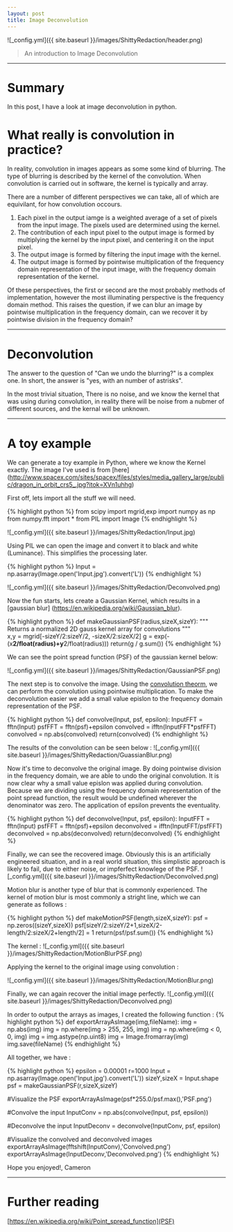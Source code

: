 ```yaml
---
layout: post
title: Image Deconvolution
---
```


![_config.yml]({{ site.baseurl }}/images/ShittyRedaction/header.png)

> An introduction to Image Deconvolution
---
Summary
===============
In this post, I have a look at image deconvolution in python.


What really is convolution in practice?
===============

In reality, convolution in images appears as some some kind of blurring. The type of blurring is described by the kernel of the convolution. When convolution is carried out in software, the kernel is typically and array. 

There are a number of different perspectives we can take, all of which are equivilant, for how convolution occours. 

1. Each pixel in the output iamge is a weighted average of a set of pixels from the input image. The pixels used are determined using the kernel.
2. The contribution of each input pixel to the output image is formed by multiplying the kernel by the input pixel, and centering it on the input pixel.
3. The output image is formed by filtering the input image with the kernel.
4. The output image is formed by pointwise multiplication of the frequency domain representation of the input image, with the frequency domain representation of the kernel.

Of these perspectives, the first or second are the most probably methods of implementation, however the most illuminating perspective is the frequency domain method. This raises the question, if we can blur an image by pointwise multiplication in the frequency domain, can we recover it by pointwise division in the frequency domain? 

---

Deconvolution
===============

The answer to the question of "Can we undo the blurring?" is a complex one. In short, the answer is "yes, with an number of astrisks". 

In the most trivial situation, There is no noise, and we know the kernel that was using during convolution, in reality there will be noise from a nubmer of different sources, and the kernal will be unknown.

---

A toy example
===============

We can generate a toy example in Python, where we know the Kernel exactly. The image I've used is from [here] (http://www.spacex.com/sites/spacex/files/styles/media_gallery_large/public/dragon_in_orbit_crs5_.jpg?itok=XVn1uhhg)


First off, lets import all the stuff we will need.

{% highlight python %}
from scipy import mgrid,exp
import numpy as np
from numpy.fft import *
from PIL import Image
{% endhighlight %}

![_config.yml]({{ site.baseurl }}/images/ShittyRedaction/Input.jpg)

Using PIL we can open the image and convert it to black and white (Luminance). This simplifies the processing later. 

{% highlight python %}
Input = np.asarray(Image.open('Input.jpg').convert('L'))
{% endhighlight %}

![_config.yml]({{ site.baseurl }}/images/ShittyRedaction/Deconvolved.png)

Now the fun starts, lets create a Gaussian Kernel, which results in a [gaussian blur] (https://en.wikipedia.org/wiki/Gaussian_blur).

{% highlight python %}
def makeGaussianPSF(radius,sizeX,sizeY):
    """ Returns a normalized 2D gauss kernel array for convolutions """   
    x,y = mgrid[-sizeY/2:sizeY/2, -sizeX/2:sizeX/2]
    g = exp(-(x**2/float(radius)+y**2/float(radius)))
    return(g / g.sum())
{% endhighlight %}

We can see the point spread function (PSF) of the gaussian kernel below:

![_config.yml]({{ site.baseurl }}/images/ShittyRedaction/GaussianPSF.png)

The next step is to convolve the image. Using the [convolution theorm](https://en.wikipedia.org/wiki/Convolution_theorem), we can perform the convolution using pointwise multiplication. To make the deconvolution easier we add a small value epislon to the frequency domain representation of the PSF. 

{% highlight python %}
def convolve(Input, psf, epsilon):
    InputFFT = fftn(Input)
    psfFFT = fftn(psf)+epsilon
    convolved = ifftn(InputFFT*psfFFT)
    convolved = np.abs(convolved)
    return(convolved)
{% endhighlight %}


The results of the convolution can be seen below : 
![_config.yml]({{ site.baseurl }}/images/ShittyRedaction/GuassianBlur.png)


Now it's time to deconvolve the original image. By doing pointwise division in the frequency domain, we are able to undo the original convolution. It is now clear why a small value epislon was applied during convolution. Because we are dividing using the frequency domain representation of the point spread function, the result would be undefined wherever the denominator was zero. The application of epsilon prevents the eventuality. 

{% highlight python %}
def deconvolve(Input, psf, epsilon):
    InputFFT = fftn(Input)
    psfFFT = fftn(psf)+epsilon
    deconvolved = ifftn(InputFFT/psfFFT)
    deconvolved = np.abs(deconvolved)
    return(deconvolved)
{% endhighlight %}

Finally, we can see the recovered image. Obviously this is an artificially engineered situation, and in a real world situation, this simplistic approach is likely to fail, due to either noise, or impferfect knowlege of the PSF.
![_config.yml]({{ site.baseurl }}/images/ShittyRedaction/Deconvolved.png)

Motion blur is another type of blur that is commonly experienced. The kernel of motion blur is most commonly a stright line, which we can generate as follows : 

{% highlight python %}
def makeMotionPSF(length,sizeX,sizeY):
    psf = np.zeros((sizeY,sizeX))
    psf[sizeY/2:sizeY/2+1,sizeX/2-length/2:sizeX/2+length/2] = 1
    return(psf/psf.sum())
{% endhighlight %}

The kernel : 
![_config.yml]({{ site.baseurl }}/images/ShittyRedaction/MotionBlurPSF.png)

Applying the kernel to the original image using convolution : 

![_config.yml]({{ site.baseurl }}/images/ShittyRedaction/MotionBlur.png)

Finally, we can again recover the initial image perfectly. 
![_config.yml]({{ site.baseurl }}/images/ShittyRedaction/Deconvolved.png)

In order to output the arrays as images, I created the following function : 
{% highlight python %}
def exportArrayAsImage(img,fileName):
    img = np.abs(img)
    img = np.where(img > 255, 255, img) 
    img = np.where(img < 0, 0, img) 
    img = img.astype(np.uint8)
    img = Image.fromarray(img)
    img.save(fileName)
{% endhighlight %}

All together, we have : 

{% highlight python %}
epsilon = 0.00001
r=1000
Input = np.asarray(Image.open('Input.jpg').convert('L'))
sizeY,sizeX = Input.shape
psf = makeGaussianPSF(r,sizeX,sizeY)

#Visualize the PSF
exportArrayAsImage(psf*255.0/psf.max(),'PSF.png')

#Convolve the input
InputConv = np.abs(convolve(Input, psf, epsilon))

#Deconvolve the input
InputDeconv = deconvolve(InputConv, psf, epsilon)

#Visualize the convolved and deconvolved images
exportArrayAsImage(fftshift(InputConv),'Convolved.png')
exportArrayAsImage(InputDeconv,'Deconvolved.png')
{% endhighlight %}

Hope you enjoyed!,
Cameron

---

Further reading
===============
[https://en.wikipedia.org/wiki/Point_spread_function](PSF)